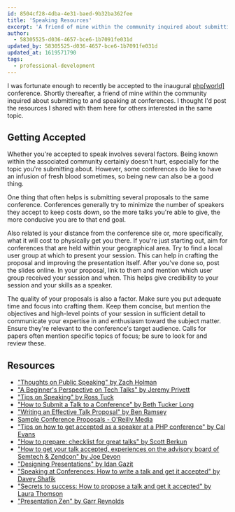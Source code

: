 ```yaml
---
id: 8504cf28-4dba-4e31-baed-9b32ba362fee
title: 'Speaking Resources'
excerpt: 'A friend of mine within the community inquired about submitting to and speaking at conferences. I thought I''d post the resources I shared with them...'
author:
  - 58305525-d036-4657-bce6-1b7091fe031d
updated_by: 58305525-d036-4657-bce6-1b7091fe031d
updated_at: 1619571790
tags:
  - professional-development
---
```

I was fortunate enough to recently be accepted to the inaugural [php[world]](http://world.phparch.com/ "php[world] 2014") conference. Shortly thereafter, a friend of mine within the community inquired about submitting to and speaking at conferences. I thought I'd post the resources I shared with them here for others interested in the same topic.

## Getting Accepted

Whether you're accepted to speak involves several factors. Being known within the associated community certainly doesn't hurt, especially for the topic you're submitting about. However, some conferences do like to have an infusion of fresh blood sometimes, so being new can also be a good thing.

One thing that often helps is submitting several proposals to the same conference. Conferences generally try to minimize the number of speakers they accept to keep costs down, so the more talks you're able to give, the more conducive you are to that end goal.

Also related is your distance from the conference site or, more specifically, what it will cost to physically get you there. If you're just starting out, aim for conferences that are held within your geographical area. Try to find a local user group at which to present your session. This can help in crafting the proposal and improving the presentation itself. After you've done so, post the slides online. In your proposal, link to them and mention which user group received your session and when. This helps give credibility to your session and your skills as a speaker.

The quality of your proposals is also a factor. Make sure you put adequate time and focus into crafting them. Keep them concise, but mention the objectives and high-level points of your session in sufficient detail to communicate your expertise in and enthusiasm toward the subject matter. Ensure they're relevant to the conference's target audience. Calls for papers often mention specific topics of focus; be sure to look for and review these.

## Resources

- ["Thoughts on Public Speaking" by Zach Holman](http://speaking.io/)
- ["A Beginner's Perspective on Tech Talks" by Jeremy Privett](http://www.jeremyprivett.com/beginner-perspective-tech-talks.html "A Beginner's Perspective on Tech Talks - Jeremy Privett")
- ["Tips on Speaking" by Ross Tuck](http://rosstuck.com/tips-on-speaking "Tips on Speaking - Ross Tuck")
- ["How to Submit a Talk to a Conference" by Beth Tucker Long](http://www.alittleofboth.com/2014/01/how-to-submit-a-talk-to-a-conference/ "How to Submit a Talk to a Conference | A Little of Both")
- ["Writing an Effective Talk Proposal" by Ben Ramsey](http://benramsey.com/blog/2012/11/writing-an-effective-talk-proposal/ "Writing an Effective Talk Proposal - Ben Ramsey")
- [Sample Conference Proposals - O'Reilly Media](http://www.oreilly.com/conferences/sample_proposals.html "Sample Conference Proposals - O'Reilly Media")
- ["Tips on how to get accepted as a speaker at a PHP conference" by Cal Evans](http://blog.calevans.com/2010/08/27/tips-on-how-to-get-accepted-as-a-speaker-at-a-php-conference/ "Postcards From My Life &raquo; Blog Archive &raquo; Tips on how to get accepted as a speaker at a PHP conference")
- ["How to prepare: checklist for great talks" by Scott Berkun](http://scottberkun.com/2011/speakers-checklist/ "How to prepare: checklist for great talks")
- ["How to get your talk accepted, experiences on the advisory board of Semtech & Zendcon" by Joe Devon](http://mysqltalk.wordpress.com/2011/09/07/how-to-get-your-talk-accepted-experiences-of-being-on-the-advisory-board-of-semtech-zendcon/ "How to get your talk accepted, experiences on the advisory board of Semtech & Zendcon | MySQLTalk.com")
- ["Designing Presentations" by Idan Gazit](http://gazit.me/2012/12/05/designing-presentations.html "Idan Gazit · Designing Presentations")
- ["Speaking at Conferences: How to write a talk and get it accepted" by Davey Shafik](https://blog.engineyard.com/2013/speaking-at-conferences "Speaking at Conferences: How to write a talk and get it accepted")
- ["Secrets to success: How to propose a talk and get it accepted" by Laura Thomson](https://speakerdeck.com/lauraxt/how-to-propose-a-talk-and-get-it-accepted "How to propose a talk and get it accepted // Speaker Deck")
- ["Presentation Zen" by Garr Reynolds](http://www.presentationzen.com "Presentation Zen")